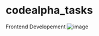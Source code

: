 # codealpha_tasks
Frontend Developement
![image](https://github.com/user-attachments/assets/d06b8289-96cc-4b52-af76-657f634bc31c)
